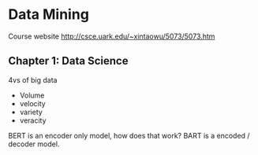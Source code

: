 # Data Mining

Course website
http://csce.uark.edu/~xintaowu/5073/5073.htm

## Chapter 1: Data Science

4vs of big data
- Volume
- velocity
- variety
- veracity


BERT is an encoder only model, how does that work? 
BART is a encoded / decoder model.


